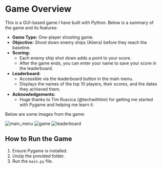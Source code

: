 # Game Overview

This is a GUI-based game I have built with Python. Below is a summary of the game and its features:

- **Game Type:** One-player shooting game.
- **Objective:** Shoot down enemy ships (Aliens) before they reach the baseline.
- **Scoring:** 
  - Each enemy ship shot down adds a point to your score.
  - After the game ends, you can enter your name to save your score in the leaderboard.
- **Leaderboard:**
  - Accessible via the leaderboard button in the main menu.
  - Displays the names of the top 10 players, their scores, and the dates they achieved them.
- **Acknowledgements:** 
  - Huge thanks to Tim Ruscica (@techwithtim) for getting me started with Pygame and helping me learn it.

Below are some images from the game: 

![main_menu](https://github.com/vsniranjan/alien-assault/assets/145894970/d2203798-c12c-4213-88bd-44f3e93a5845) ![game](https://github.com/vsniranjan/alien-assault/assets/145894970/ffea7de7-4cca-4ae4-9588-01659f6c907d) ![leaderboard](https://github.com/vsniranjan/alien-assault/assets/145894970/a0925b8b-f016-45ae-be9f-0223dbdb2209)

## How to Run the Game
1. Ensure Pygame is installed.
2. Unzip the provided folder.
3. Run the `main.py` file.

